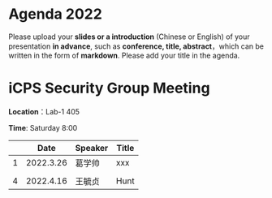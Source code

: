 # Agenda 2022
Please upload your **slides or a introduction** (Chinese or English) of your presentation **in advance**, such as **conference, title, abstract**，which can be written in the form of **markdown**. Please add your title in the agenda.
# iCPS Security Group Meeting
**Location**：Lab-1 405

**Time**: Saturday 8:00

|  |Date  | Speaker | Title |
| --- | --- | --- | --- |
| 1 | 2022.3.26 |葛学帅  | xxx |
|  |  |  |  |
| 4 | 2022.4.16 |王毓贞  | Hunt |
